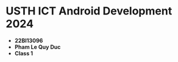 USTH ICT Android Development 2024
========================================

* **22BI13096**
* **Pham Le Quy Duc**
* **Class 1**
